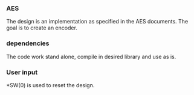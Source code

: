 ### AES
The design is an implementation as specified in the AES documents. The goal is to create an encoder.

### dependencies
The code work stand alone, compile in desired library and use as is.

### User input
*SW(0) is used to reset the design.
